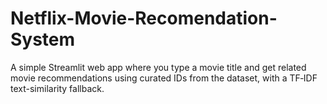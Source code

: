 # Netflix-Movie-Recomendation-System
A simple Streamlit web app where you type a movie title and get related movie recommendations using curated IDs from the dataset, with a TF‑IDF text-similarity fallback.
